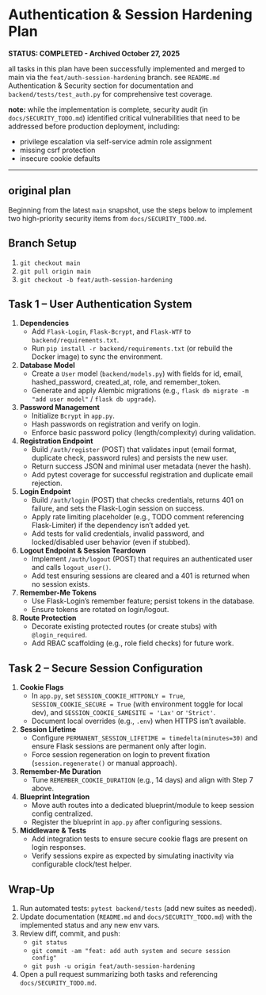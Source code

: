 # Authentication & Session Hardening Plan

**STATUS: COMPLETED - Archived October 27, 2025**

all tasks in this plan have been successfully implemented and merged to main via the `feat/auth-session-hardening` branch. see `README.md` Authentication & Security section for documentation and `backend/tests/test_auth.py` for comprehensive test coverage.

**note:** while the implementation is complete, security audit (in `docs/SECURITY_TODO.md`) identified critical vulnerabilities that need to be addressed before production deployment, including:
- privilege escalation via self-service admin role assignment
- missing csrf protection
- insecure cookie defaults

---

## original plan

Beginning from the latest `main` snapshot, use the steps below to implement two high-priority security items from `docs/SECURITY_TODO.md`.

## Branch Setup
1. `git checkout main`
2. `git pull origin main`
3. `git checkout -b feat/auth-session-hardening`

## Task 1 – User Authentication System
1. **Dependencies**  
   - Add `Flask-Login`, `Flask-Bcrypt`, and `Flask-WTF` to `backend/requirements.txt`.  
   - Run `pip install -r backend/requirements.txt` (or rebuild the Docker image) to sync the environment.
2. **Database Model**  
   - Create a `User` model (`backend/models.py`) with fields for id, email, hashed_password, created_at, role, and remember_token.  
   - Generate and apply Alembic migrations (e.g., `flask db migrate -m "add user model"` / `flask db upgrade`).
3. **Password Management**  
   - Initialize `Bcrypt` in `app.py`.  
   - Hash passwords on registration and verify on login.  
   - Enforce basic password policy (length/complexity) during validation.
4. **Registration Endpoint**  
   - Build `/auth/register` (POST) that validates input (email format, duplicate check, password rules) and persists the new user.  
   - Return success JSON and minimal user metadata (never the hash).  
   - Add pytest coverage for successful registration and duplicate email rejection.
5. **Login Endpoint**  
   - Build `/auth/login` (POST) that checks credentials, returns 401 on failure, and sets the Flask-Login session on success.  
   - Apply rate limiting placeholder (e.g., TODO comment referencing Flask-Limiter) if the dependency isn’t added yet.  
   - Add tests for valid credentials, invalid password, and locked/disabled user behavior (even if stubbed).
6. **Logout Endpoint & Session Teardown**  
   - Implement `/auth/logout` (POST) that requires an authenticated user and calls `logout_user()`.  
   - Add test ensuring sessions are cleared and a 401 is returned when no session exists.
7. **Remember-Me Tokens**  
   - Use Flask-Login’s remember feature; persist tokens in the database.  
   - Ensure tokens are rotated on login/logout.
8. **Route Protection**  
   - Decorate existing protected routes (or create stubs) with `@login_required`.  
   - Add RBAC scaffolding (e.g., role field checks) for future work.

## Task 2 – Secure Session Configuration
1. **Cookie Flags**  
   - In `app.py`, set `SESSION_COOKIE_HTTPONLY = True`, `SESSION_COOKIE_SECURE = True` (with environment toggle for local dev), and `SESSION_COOKIE_SAMESITE = 'Lax'` or `'Strict'`.  
   - Document local overrides (e.g., `.env`) when HTTPS isn’t available.
2. **Session Lifetime**  
   - Configure `PERMANENT_SESSION_LIFETIME = timedelta(minutes=30)` and ensure Flask sessions are permanent only after login.  
   - Force session regeneration on login to prevent fixation (`session.regenerate()` or manual approach).
3. **Remember-Me Duration**  
   - Tune `REMEMBER_COOKIE_DURATION` (e.g., 14 days) and align with Step 7 above.
4. **Blueprint Integration**  
   - Move auth routes into a dedicated blueprint/module to keep session config centralized.  
   - Register the blueprint in `app.py` after configuring sessions.
5. **Middleware & Tests**  
   - Add integration tests to ensure secure cookie flags are present on login responses.  
   - Verify sessions expire as expected by simulating inactivity via configurable clock/test helper.

## Wrap-Up
1. Run automated tests: `pytest backend/tests` (add new suites as needed).  
2. Update documentation (`README.md` and `docs/SECURITY_TODO.md`) with the implemented status and any new env vars.  
3. Review diff, commit, and push:  
   - `git status`  
   - `git commit -am "feat: add auth system and secure session config"`  
   - `git push -u origin feat/auth-session-hardening`
4. Open a pull request summarizing both tasks and referencing `docs/SECURITY_TODO.md`.
